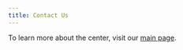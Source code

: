```yaml
---
title: Contact Us
---
```


To learn more about the center, visit our [main page](http://cbmm.mit.edu).
